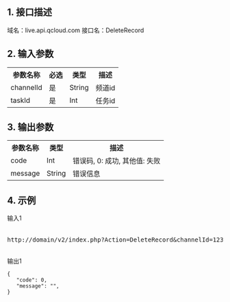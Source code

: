 ## 1. 接口描述

域名：live.api.qcloud.com
接口名：DeleteRecord


## 2. 输入参数
</b></th>
<table class="t"><tbody><tr>
<th><b>参数名称</b></th>
<th><b>必选</b></th>
<th><b>类型</b></th>
<th><b>描述</b></th>
<tr>
<td> channelId
<td> 是
<td> String
<td> 频道id
<tr>
<td> taskId
<td> 是
<td> Int
<td> 任务id

</tbody></table>


</b></th>

## 3. 输出参数
</b></th>
<table class="t"><tbody><tr>
<th><b>参数名称</b></th>
<th><b>类型</b></th>
<th><b>描述</b></th>
<tr>
<td> code
<td> Int
<td> 错误码, 0: 成功, 其他值: 失败
<tr>
<td> message
<td> String
<td> 错误信息
</tbody></table>

</b></th>

## 4. 示例

输入1
<pre>

http://domain/v2/index.php?Action=DeleteRecord&channelId=123&taskId=1&<a href="https://www.qcloud.com/doc/api/229/6976">公共请求参数</a>

</pre>

输出1
```
{
   "code": 0,
   "message": "",
}

```
